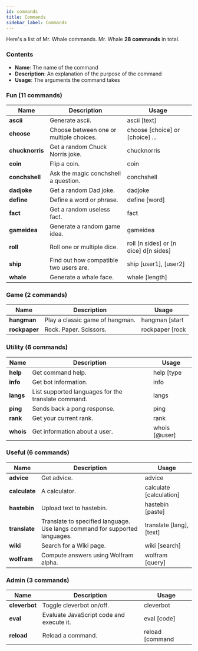 ```yaml
---
id: commands
title: Commands
sidebar_label: Commands
---
```


Here's a list of Mr. Whale commands. Mr. Whale **28 commands** in total.

### Contents 

- **Name**: The name of the command
- **Description**: An explanation of the purpose of the command
- **Usage**: The arguments the command takes

### Fun (11 commands)

| Name            | Description                             | Usage                                 |
| --------------- | --------------------------------------- | ------------------------------------- |
| **ascii**       | Generate ascii.                         | ascii [text]                          |
| **choose**      | Choose between one or multiple choices. | choose [choice] or [choice] ...       |
| **chucknorris** | Get a random Chuck Norris joke.         | chucknorris                           |
| **coin**        | Flip a coin.                            | coin                                  |
| **conchshell**  | Ask the magic conchshell a question.    | conchshell                            | 
| **dadjoke**     | Get a random Dad joke.                  | dadjoke                               |
| **define**      | Define a word or phrase.                | define [word]                         |
| **fact**        | Get a random useless fact.              | fact                                  |
| **gameidea**    | Generate a random game idea.            | gameidea                              |
| **roll**        | Roll one or multiple dice.              | roll [n sides] or [n dice] d[n sides] |
| **ship**        | Find out how compatible two users are.  | ship [user1], [user2]                 |              
| **whale**       | Generate a whale face.                  | whale [length]                        |

### Game (2 commands)

| Name          | Description                     | Usage                             |
| ------------- | ------------------------------- | --------------------------------- |
| **hangman**   | Play a classic game of hangman. | hangman [start|guess|end] [guess] |
| **rockpaper** | Rock. Paper. Scissors.          | rockpaper [rock|paper|scissors]   |

### Utility (6 commands)

| Name      | Description                                         | Usage            |
| --------- | --------------------------------------------------- | ---------------- |
| **help**  | Get command help.                                   | help [type|name] |
| **info**  | Get bot information.                                | info             |
| **langs** | List supported languages for the translate command. | langs            |
| **ping**  | Sends back a pong response.                         | ping             |
| **rank**  | Get your current rank.                              | rank             |
| **whois** | Get information about a user.                       | whois [@user]    |

### Useful (6 commands)

| Name          | Description                                                                 | Usage                    |
| ------------- | --------------------------------------------------------------------------- | ------------------------ |
| **advice**    | Get advice.                                                                 | advice                   |
| **calculate** | A calculator.                                                               | calculate [calculation]  |
| **hastebin**  | Upload text to hastebin.                                                    | hastebin [paste]         |
| **translate** | Translate to specified language. Use langs command for supported languages. | translate [lang], [text] |
| **wiki**      | Search for a Wiki page.                                                     | wiki [search]            |
| **wolfram**   | Compute answers using Wolfram alpha.                                        | wolfram [query]          |

### Admin (3 commands)

| Name          | Description                              | Usage                |
| ------------- | ---------------------------------------- | -------------------- |
| **cleverbot** | Toggle cleverbot on/off.                 | cleverbot            |
| **eval**      | Evaluate JavaScript code and execute it. | eval [code]          |
| **reload**    | Reload a command.                        | reload [command|all] |
